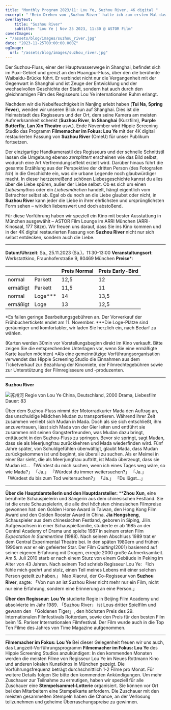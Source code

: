 ```yaml
---
title: "Monthly Program 2023/11: Lou Ye, Suzhou River, 4K digital "
excerpt: "「Beim Drehen von ‚Suzhou River‘ hatte ich zum ersten Mal das Gefühl von Freiheit. Ich konnte alle technischen Probleme und Ausdrucksprobleme vergessen und mich nur auf die Erzählung selbst, nur auf die interessanten Details konzentrieren…」— Lou Ye"
overlayText:
    title: "Suzhou River"
    subtitle: "Lou Ye | Nov 25 2023, 11:30 @ ASTOR Film"
coverImages:
- "/assets/blog/images/suzhou_river.jpg"
date: "2023-11-25T00:00:00.000Z"
ogImage:
  url: "/assets/blog/images/suzhou_river.jpg"
---
```


Der Suzhou-Fluss, einer der Hauptwasserwege in Shanghai, befindet sich im Puxi-Gebiet und grenzt an den Huangpu-Fluss, über den die berühmte Waibaidu-Brücke führt. Er verbindet nicht nur die Vergangenheit mit der Gegenwart in Shanghai und ist Zeuge der Entwicklung und der wechselvollen Geschichte der Stadt, sondern hat auch durch den gleichnamigen Film des Regisseurs Lou Ye internationalen Ruhm erlangt.

Nachdem wir die Nebelfeuchtigkeit in Nanjing erlebt haben (**Tui Na**, **Spring Fever**), wenden wir unseren Blick nun auf Shanghai. Dies ist die Heimatstadt des Regisseurs und der Ort, dem seine Kamera am meisten Aufmerksamkeit schenkt (**Suzhou River**, **In Shanghai** (Kurzfilm), **Purple Butterfly**, **Lan Xin Theatre** usw.). Ende November wird Hippie Screening Studio das Programm **Filmemacher im Fokus: Lou Ye** mit der 4K digital restaurierten Fassung von **Suzhou River** (OmeU) für unser Publikum fortsetzen.

Der einzigartige Handkamerastil des Regisseurs und der schnelle Schnittstil lassen die Umgebung ebenso *zersplittert* erscheinen wie das Bild selbst, wodurch eine Art Verfremdungseffekt erzielt wird. Darüber hinaus führt die gesamte Erzählung aus der Perspektive der dritten Person (des Fotografen *Ich*) in die Geschichte ein, was die urbane Legende noch glaubwürdiger macht. In dieser herzzerreißend schönen Liebesgeschichte kannst du alles über die Liebe spüren, außer der Liebe selbst. Ob es sich um einen *Liebesmythos* oder ein *Liebesmärchen* handelt, hängt eigentlich vom Betrachter selbst ab. Egal ob du noch an die Liebe glaubst oder nicht, in **Suzhou River** kann jeder die Liebe in ihrer ehrlichsten und ursprünglichsten Form sehen – wirklich liebenswert und doch abstoßend.

Für diese Vorführung haben wir speziell ein Kino mit bester Ausstattung in München ausgewählt – ASTOR Film Lounge im ARRI München (ARRI-Kinosaal, 177 Sitze). Wir freuen uns darauf, dass Sie ins Kino kommen und in der 4K digital restaurierten Fassung von **Suzhou River** nicht nur sich selbst entdecken, sondern auch die Liebe.

---

**Datum/Uhrzeit**: Sa., 25.11.2023 (Sa.)，11:30-13:00
**Veranstaltungsort**: Werkstattkino, Fraunhoferstraße 9, 80469 München
**Preise***:

|           |        | Preis Normal| Preis Early-Bird |
| ------------ | --------- | --------- | --------- |
| normal     | Parkett | 12,5                               | 12                        |
| ermäßigt | Parkett | 11,5                               | 11                        |
| normal     | Loge*** | 14                                 | 13,5                      |
| ermäßigt | Loge    | 13                                 | 12,5                      |

*Es fallen geringe Bearbeitungsgebühren an. Der Vorverkauf der Frühbuchertickets endet am 11. November.
***Die Loge-Plätze sind geräumiger und komfortabler, wir laden Sie herzlich ein, nach Bedarf zu wählen.

(Karten werden 30min vor Vorstellungsbeginn direkt im Kino verkauft. Bitte zeigen Sie die entsprechenden Unterlagen vor, wenn Sie eine ermäßigte Karte kaufen möchten)
*Als eine gemeinnützige Vorführungsorganisation verwendet das Hippie Screening Studio die Einnahmen aus dem Ticketverkauf zur Bezahlung der Kinomiete, der Filmrechtegebühren sowie zur Unterstützung der Filmregisseure und -produzenten.

---

**Suzhou River**

![苏州河](/assets/blog/images/suzhou_river_poster.jpg)
Regie von Lou Ye
China, Deutschland, 2000
Drama, Liebesfilm
Dauer: 83

Über dem Suzhou-Fluss nimmt der Motorradkurier Mada den Auftrag an, das unschuldige Mädchen Mudan zu transportieren. Während ihrer Zeit zusammen verliebt sich Mudan in Mada. Doch als sie sich entschließt, ihm anzuvertrauen, lässt sich Mada von der Gier leiten und entführt sie zusammen mit seinen Gangsterfreunden, was Mudan dazu bringt, enttäuscht in den Suzhou-Fluss zu springen. Bevor sie springt, sagt Mudan, dass sie als Meerjungfrau zurückkehren und Mada wiederfinden wird. Fünf Jahre später, von Schuldgefühlen überwältigt, glaubt Mada, dass Mudan zurückgekommen ist und beginnt, sie überall zu suchen. Als er Meimei in einer Bar sieht, die als Meerjungfrau auftritt, ist Mada überzeugt, dass sie Mudan ist…
「Würdest du mich suchen, wenn ich eines Tages weg wäre, so wie Mada?」 「Ja.」
「Würdest du immer weitersuchen?」 「Ja.」
「Würdest du bis zum Tod weitersuchen?」 「Ja.」
「Du lügst...」

---

**Über die Hauptdarstellerin und den Hauptdarsteller:**
****Zhou Xun**, eine berühmte Schauspielerin und Sängerin aus dem chinesischen Festland. Sie ist die erste Schauspielerin, die alle drei höchsten chinesischen Filmpreise gewonnen hat: den Golden Horse Award in Taiwan, den Hong Kong Film Award und den Golden Rooster Award in China.
**Jia Hongsheng**, Schauspieler aus dem chinesischen Festland, geboren in Siping, Jilin. Aufgewachsen in einer Schauspielfamilie, studierte er ab 1985 an der Central Academy of Drama und spielte 1987 in seinem ersten Film *Expectation In Summertime* (1988). Nach seinem Abschluss 1989 trat er dem Central Experimental Theatre bei. In den späten 1980ern und frühen 1990ern war er ein gefeierter Star. Der Film *Quitting*(2001) basierend auf seiner eigenen Erfahrung mit Drogen, erregte 2000 große Aufmerksamkeit. Am 5. Juli 2010 starb er nach einem Sturz von einem Gebäude in Peking im Alter von 43 Jahren. Nach seinem Tod schrieb Regisseur Lou Ye: 「Ich fühle mich geehrt und stolz, einen Teil meines Lebens mit einer solchen Person geteilt zu haben.」 Mao Xiaorui, der Co-Regisseur von **Suzhou River**, sagte: 「Von nun an ist Suzhou River nicht mehr nur ein Film, nicht nur eine Erfahrung, sondern eine Erinnerung an eine Person.」

**Über den Regisseur:**
**Lou Ye** studierte Regie in Beijing Film Academy und absolvierte im Jahr 1989. 「Suzhou River」 ist Lous dritter Spielfilm und gewann den 「Goldenen Tiger」, den höchsten Preis des 29. Internationalen Filmfestivals Rotterdam, sowie den Preis für den besten Film beim 15. Pariser Internationalen Filmfestival. Der Film wurde auch in die Top Ten Filme des Jahres von Time Magazine aufgenommen.

---

**Filmemacher im Fokus: Lou Ye**
Bei dieser Gelegenheit freuen wir uns auch, das Langzeit-Vorführungsprogramm **Filmemacher im Fokus: Lou Ye** des Hippie Screening Studios anzukündigen: In den kommenden Monaten werden die meisten Filme von Regisseur Lou Ye im Neues Rottmann Kino und anderen lokalen Kunstkinos in München gezeigt. Die Vorführungsfrequenz beträgt durchschnittlich 1-2 Filme pro Monat. Für weitere Details folgen Sie bitte den kommenden Ankündigungen.
Um mehr Zuschauer zur Teilnahme zu ermutigen, haben wir speziell für alle Zuschauer eine **Stempelsammel-Lotterie** organisiert. Sie können vor Ort bei den Mitarbeitern eine Stempelkarte anfordern. Die Zuschauer mit den meisten gesammelten Stempeln haben die Chance, an der Verlosung teilzunehmen und geheime Überraschungspreise zu gewinnen.